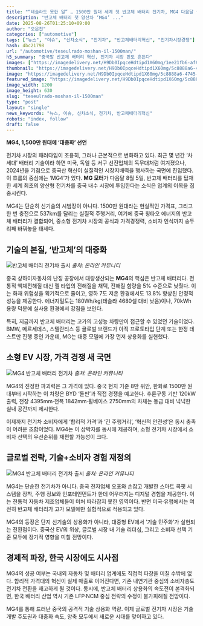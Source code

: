 ```yaml
---
title: "“테슬라도 못한 일” … 1500만 원대 세계 첫 반고체 배터리 전기차, MG4 다음달 출시"
description: "반고체 배터리 첫 양산차 ‘MG4’ ..."
date: 2025-08-26T01:25:10+09:00
author: "오은진"
categories: ["automotive"]
tags: ["뉴스", "이슈", "신차소식", "전기차", "반고체배터리혁신", "전기차시장경쟁"]
hash: 4bc21798
url: "/automotive/teseulrado-moshan-il-1500man/"
h5_summary: "중국발 반고체 배터리 혁신, 전기차 시장 판도 흔든다"
images: ["https://imagedelivery.net/H9Db0IpqceHdtipd1X60mg/1ee21fb6-af60-4447-8152-6be8f2c9c600/public", "https://imagedelivery.net/H9Db0IpqceHdtipd1X60mg/73ae5399-9528-45e0-cde8-25b472910100/public", "https://imagedelivery.net/H9Db0IpqceHdtipd1X60mg/5c8888a6-4745-475a-0315-ef5e9d46da00/public", "https://imagedelivery.net/H9Db0IpqceHdtipd1X60mg/e4b79f81-3bf9-43a3-a7d6-760ee2a36100/public"]
thumbnail: "https://imagedelivery.net/H9Db0IpqceHdtipd1X60mg/5c8888a6-4745-475a-0315-ef5e9d46da00/public"
image: "https://imagedelivery.net/H9Db0IpqceHdtipd1X60mg/5c8888a6-4745-475a-0315-ef5e9d46da00/public"
featured_image: "https://imagedelivery.net/H9Db0IpqceHdtipd1X60mg/5c8888a6-4745-475a-0315-ef5e9d46da00/public"
image_width: 1200
image_height: 630
slug: "teseulrado-moshan-il-1500man"
type: "post"
layout: "single"
news_keywords: "뉴스, 이슈, 신차소식, 전기차, 반고체배터리혁신"
robots: "index, follow"
draft: false
---
```


**MG4, 1,500만 원대에 ‘대중화’ 선언**

전기차 시장의 패러다임이 조용히, 그러나 근본적으로 변화하고 있다. 최근 몇 년간 ‘차세대’ 배터리 기술이라 하면 미국, 독일 등 서구 선진업체의 독무대처럼 여겨졌으나, 2024년을 기점으로 중국산 혁신이 실질적인 시장지배력을 행사하는 국면에 진입했다. 이 흐름의 중심에는 ‘MG4’가 있다. **MG 모터**가 다음달 8월 5일, 반고체 배터리를 탑재한 세계 최초의 양산형 전기차를 중국 내수 시장에 투입한다는 소식은 업계의 이목을 집중시킨다.

MG4는 단순히 신기술의 시범장이 아니다. 1500만 원대라는 현실적인 가격표, 그리고 한 번 충전으로 537km를 달리는 실질적 주행거리, 여기에 중국 칭타오 에너지의 반고체 배터리가 결합되어, 중소형 전기차 시장의 공식과 가격경쟁력, 소비자 인식까지 송두리째 바꿔놓을 태세다.

## 기술의 본질, ‘반고체’의 대중화

![반고체 배터리 전기차 출시](https://imagedelivery.net/H9Db0IpqceHdtipd1X60mg/1ee21fb6-af60-4447-8152-6be8f2c9c600/public)
*출처: 온라인 커뮤니티*


중국 상하이자동차의 난징 공장에서 대량생산되는 **MG4**의 핵심은 반고체 배터리다. 전통적 액체전해질 대신 젤 타입의 전해질을 채택, 전해질 함량을 5% 수준으로 낮췄다. 이는 화재 위험성을 획기적으로 줄이고, 영하 7도 저온 환경에서도 13.8% 향상된 안정적 성능을 제공한다. 에너지밀도는 180Wh/kg(테슬라 4680셀 대비 낮음)이나, 70kWh 용량 덕분에 실사용 환경에서 강점을 보인다. 

특히, 지금까지 반고체 배터리는 고가의 고성능 차량만이 접근할 수 있었던 기술이었다. BMW, 메르세데스, 스텔란티스 등 글로벌 브랜드가 아직 프로토타입 단계 또는 한정 테스트만 진행 중인 가운데, MG는 대중 모델에 가장 먼저 상용화를 실현했다.

## 소형 EV 시장, 가격 경쟁 새 국면

![MG4 반고체 배터리 전기차](https://imagedelivery.net/H9Db0IpqceHdtipd1X60mg/73ae5399-9528-45e0-cde8-25b472910100/public)
*출처: 온라인 커뮤니티*


MG4의 진정한 파괴력은 그 가격에 있다. 중국 현지 기준 8만 위안, 한화로 1500만 원대부터 시작하는 이 차량은 BYD ‘돌핀’과 직접 경쟁을 예고한다. 후륜구동 기반 120kW 출력, 전장 4395mm·전폭 1842mm·휠베이스 2750mm의 차체는 동급 대비 넉넉한 실내 공간까지 제시한다. 

이제까지 전기차 소비자에게 ‘합리적 가격’과 ‘긴 주행거리’, ‘혁신적 안전성’은 동시 충족이 어려운 조합이었다. MG4는 이 삼박자를 동시에 제공하며, 소형 전기차 시장에서 소비자 선택의 우선순위를 재편할 가능성이 크다.

## 글로벌 전략, 기술+소비자 경험 재정의

![MG4 반고체 배터리 전기차 출시](https://imagedelivery.net/H9Db0IpqceHdtipd1X60mg/e4b79f81-3bf9-43a3-a7d6-760ee2a36100/public)
*출처: 온라인 커뮤니티*


MG4는 단순한 전기차가 아니다. 중국 전자업체 오포와 손잡고 개발한 스마트 콕핏 시스템을 장착, 주행 정보와 인포테인먼트가 한데 어우러지는 디지털 경험을 제공한다. 이는 전통적 자동차 제조업체들이 미처 따라잡지 못한 영역이다. 반면 미국·유럽에서는 여전히 반고체 배터리가 고가 모델에만 실험적으로 적용되고 있다.

MG4의 등장은 단지 신기술의 상용화가 아니라, 대중형 EV에서 ‘기술 민주화’가 실현되는 전환점이다. 중국산 EV의 위상, 글로벌 시장 내 기술 리더십, 그리고 소비자 선택 기준 모두에 장기적 영향을 미칠 전망이다.

## 경제적 파장, 한국 시장에도 시사점

MG4의 성공 여부는 국내외 자동차 및 배터리 업계에도 직접적 파장을 미칠 수밖에 없다. 합리적 가격대의 혁신이 실제 매출로 이어진다면, 기존 내연기관 중심의 소비자층도 전기차 전환을 재고하게 될 것이다. 동시에, 반고체 배터리 상용화의 속도전이 본격화되면, 한국 배터리 산업 역시 기존 LFP·NCM 중심 전략의 수정이 불가피해질 전망이다.

MG4를 통해 드러난 중국의 공격적 기술 상용화 역량. 이제 글로벌 전기차 시장은 기술 개발 주도권과 대중화 속도, 양축 모두에서 새로운 시대를 맞이하고 있다.
